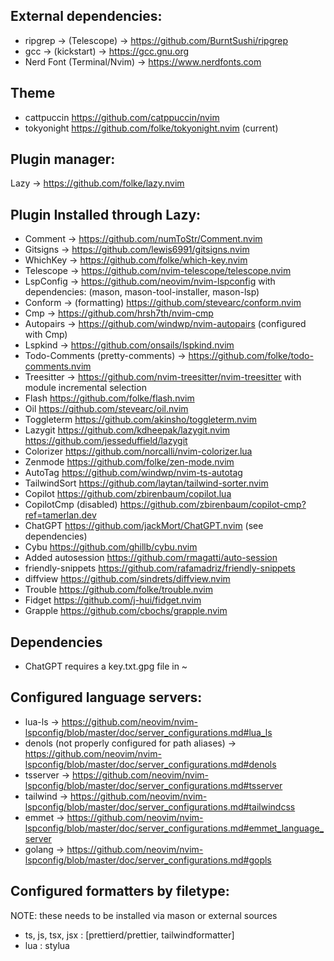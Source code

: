 ## External dependencies:
- ripgrep -> (Telescope) -> https://github.com/BurntSushi/ripgrep
- gcc -> (kickstart) -> https://gcc.gnu.org
- Nerd Font (Terminal/Nvim) -> https://www.nerdfonts.com

## Theme
- cattpuccin https://github.com/catppuccin/nvim
- tokyonight https://github.com/folke/tokyonight.nvim (current)

## Plugin manager:
Lazy -> https://github.com/folke/lazy.nvim

## Plugin Installed through Lazy:
- Comment -> https://github.com/numToStr/Comment.nvim
- Gitsigns -> https://github.com/lewis6991/gitsigns.nvim
- WhichKey -> https://github.com/folke/which-key.nvim
- Telescope -> https://github.com/nvim-telescope/telescope.nvim
- LspConfig -> https://github.com/neovim/nvim-lspconfig
    with dependencies: (mason, mason-tool-installer, mason-lsp)
- Conform -> (formatting) https://github.com/stevearc/conform.nvim
- Cmp -> https://github.com/hrsh7th/nvim-cmp
- Autopairs -> https://github.com/windwp/nvim-autopairs (configured with Cmp)
- Lspkind -> https://github.com/onsails/lspkind.nvim
- Todo-Comments (pretty-comments) -> https://github.com/folke/todo-comments.nvim
- Treesitter -> https://github.com/nvim-treesitter/nvim-treesitter
    with module incremental selection
- Flash https://github.com/folke/flash.nvim
- Oil https://github.com/stevearc/oil.nvim
- Toggleterm https://github.com/akinsho/toggleterm.nvim
- Lazygit https://github.com/kdheepak/lazygit.nvim https://github.com/jesseduffield/lazygit
- Colorizer https://github.com/norcalli/nvim-colorizer.lua
- Zenmode https://github.com/folke/zen-mode.nvim
- AutoTag https://github.com/windwp/nvim-ts-autotag
- TailwindSort https://github.com/laytan/tailwind-sorter.nvim
- Copilot https://github.com/zbirenbaum/copilot.lua
- CopilotCmp (disabled) https://github.com/zbirenbaum/copilot-cmp?ref=tamerlan.dev
- ChatGPT https://github.com/jackMort/ChatGPT.nvim (see dependencies)
- Cybu https://github.com/ghillb/cybu.nvim
- Added autosession https://github.com/rmagatti/auto-session
- friendly-snippets https://github.com/rafamadriz/friendly-snippets
- diffview https://github.com/sindrets/diffview.nvim
- Trouble https://github.com/folke/trouble.nvim
- Fidget https://github.com/j-hui/fidget.nvim
- Grapple https://github.com/cbochs/grapple.nvim

## Dependencies
- ChatGPT requires a key.txt.gpg file in ~

## Configured language servers:
- lua-ls -> https://github.com/neovim/nvim-lspconfig/blob/master/doc/server_configurations.md#lua_ls
- denols (not properly configured for path aliases) -> https://github.com/neovim/nvim-lspconfig/blob/master/doc/server_configurations.md#denols
- tsserver -> https://github.com/neovim/nvim-lspconfig/blob/master/doc/server_configurations.md#tsserver
- tailwind -> https://github.com/neovim/nvim-lspconfig/blob/master/doc/server_configurations.md#tailwindcss
- emmet -> https://github.com/neovim/nvim-lspconfig/blob/master/doc/server_configurations.md#emmet_language_server 
- golang -> https://github.com/neovim/nvim-lspconfig/blob/master/doc/server_configurations.md#gopls


## Configured formatters by filetype:
NOTE: these needs to be installed via mason or external sources
- ts, js, tsx, jsx : [prettierd/prettier, tailwindformatter]
- lua : stylua

